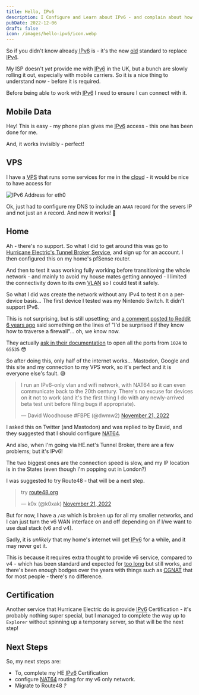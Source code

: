 ```yaml
---
title: Hello, IPv6
description: I Configure and Learn about IPv6 - and complain about how it doesn't yet work properly at home.
pubDate: 2022-12-06
draft: false
icon: /images/hello-ipv6/icon.webp
---
```


So if you didn't know already <abbr title="Internet Protocol version 6">IPv6</abbr> is - it's the ~~new~~ [old](https://www.techrepublic.com/article/explore-ipv6-with-windows-xp/) standard to replace <abbr title="Internet Protocol version 4">IPv4</abbr>.

My ISP doesn't *yet* provide me with <abbr title="Internet Protocol version 6">IPv6</abbr> in the UK, but a bunch are slowly rolling it out, especially with mobile carriers. So it is a nice thing to understand now - before it is required.

Before being able to work with <abbr title="Internet Protocol version 6">IPv6</abbr> I need to ensure I can connect with it.

## Mobile Data

Hey! This is easy - my phone plan gives me <abbr title="Internet Protocol version 6">IPv6</abbr> access - this one has been done for me. 

And, it works invisibly - perfect!

## VPS

I have a <abbr title="Virtual Private Server">VPS</abbr> that runs some services for me in the <abbr title="Someone else's computer">cloud</abbr> - it would be nice to have access for 

![IPv6 Address for eth0](/images/hello-ipv6/vps-ip.webp)

Ok, just had to configure my DNS to include an `AAAA` record for the severs IP and not just an `A` record. And now it works! 🎉

## Home

Ah - there's no support. So what I did to get around this was go to [Hurricane Electric's Tunnel Broker Service](https://tunnelbroker.net/), and sign up for an account. I then configured this on my home's pfSense router.

And then to test it was working fully working before transitioning the whole network - and mainly to avoid my house mates getting annoyed - I limited the connectivity down to its own <abbr title="Virtual Local Area Network">VLAN</abbr> so I could test it safely.


So what I did was create the network without any IPv4 to test it on a per-device basis... The first device I tested was my Nintendo Switch. It didn't support IPv6.

This is not surprising, but is still upsetting; and [a comment posted to Reddit 6 years ago](https://www.reddit.com/r/ipv6/comments/5w70gs/comment/de7sm8e/) said something on the lines of "I'd be surprised if they know how to traverse a firewall"... oh, we know now.

They actually [ask in their documentation](https://www.nintendo.co.uk/Support/Nintendo-Switch/How-to-Set-Up-a-Router-s-Port-Forwarding-for-a-Nintendo-Switch-Console-1498000.html) to open all the ports from `1024` to `65535` 😳 


So after doing this, only half of the internet works... Mastodon, Google and this site and my connection to my VPS work, so it's perfect and it is everyone else's fault. 😅

<div class="tweet">
<blockquote class="twitter-tweet"><p lang="en" dir="ltr">I run an IPv6-only vlan and wifi network, with NAT64 so it can even communicate back to the 20th century. There&#39;s no excuse for devices on it not to work (and it&#39;s the first thing I do with any newly-arrived beta test unit before filing bugs if appropriate).</p>&mdash; David Woodhouse #FBPE (@dwmw2) <a href="https://twitter.com/dwmw2/status/1594605679603580934?ref_src=twsrc%5Etfw">November 21, 2022</a></blockquote>
</div>

I asked this on Twitter (and Mastodon) and was replied to by David, and they suggested that I should configure [NAT64](https://en.wikipedia.org/wiki/NAT64).


And also, when I'm going via HE.net's Tunnel Broker, there are a few problems; but it's IPv6!

The two biggest ones are the connection speed is slow, and my IP location is in the States (even though I'm popping out in London?)

I was suggested to try Route48 - that will be a next step.

<div class="tweet">
<blockquote class="twitter-tweet"><p lang="und" dir="ltr">try <a href="https://route48.org/">route48.org</a></p>&mdash; k0x (@k0xak) <a href="https://twitter.com/k0xak/status/1594597825094062082?ref_src=twsrc%5Etfw">November 21, 2022</a></blockquote>
</div>

But for now, I have a `/48` which is broken up for all my smaller networks, and I can just turn the v6 WAN interface on and off depending on if I/we want to use dual stack (v6 and v4).

Sadly, it is *unlikely* that my home's internet will get <abbr title="Internet Protocol version 6">IPv6</abbr> for a while, and it may never get it. 

This is because it requires extra thought to provide v6 service, compared to v4 - which has been standard and expected for [too long](https://en.wikipedia.org/wiki/IPv4_address_exhaustion) but still works, and there's been enough bodges over the years with things such as [CGNAT](https://en.wikipedia.org/wiki/Carrier-grade_NAT) that for most people - there's no difference.

## Certification

Another service that Hurricane Electric do is provide <abbr title="Internet Protocol version 6">IPv6</abbr> Certification - it's probably nothing super special, but I managed to complete the way up to `Explorer` without spinning up a temporary server, so that will be the next step!


## Next Steps

So, my next steps are:

- To, complete my HE <abbr title="Internet Protocol version 6">IPv6</abbr> Certification
- configure [NAT64](https://en.wikipedia.org/wiki/NAT64) routing for my v6 only network.
- Migrate to Route48 *?*

